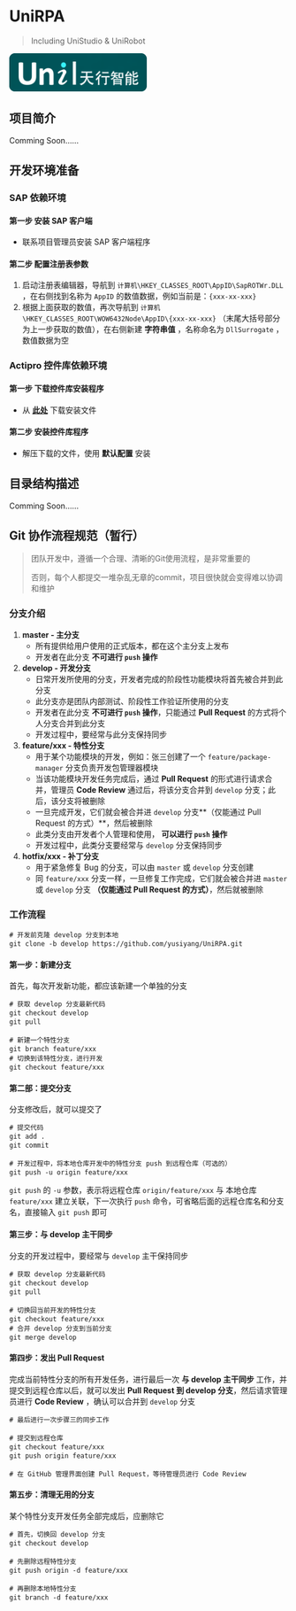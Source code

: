 # UniRPA
> Including UniStudio & UniRobot 

![Uni|天行智能](./Resource/Image/uni-logo.png)



## 项目简介

Comming Soon……



## 开发环境准备

### SAP 依赖环境

#### 第一步 安装 SAP 客户端

- 联系项目管理员安装 SAP 客户端程序

#### 第二步 配置注册表参数

1. 启动注册表编辑器，导航到 `计算机\HKEY_CLASSES_ROOT\AppID\SapROTWr.DLL` ，在右侧找到名称为 `AppID` 的数值数据，例如当前是：`{xxx-xx-xxx}` 
2. 根据上面获取的数值，再次导航到 `计算机\HKEY_CLASSES_ROOT\WOW6432Node\AppID\{xxx-xx-xxx}` （末尾大括号部分为上一步获取的数值），在右侧新建 **字符串值** ，名称命名为 `DllSurrogate` ，数值数据为空



### Actipro 控件库依赖环境

#### 第一步 下载控件库安装程序

- 从 **[此处]( https://unirpa.coding.net/s/f38ebaf7-0cb3-4d2e-ba80-4b8ea1214246)** 下载安装文件

#### 第二步 安装控件库程序

- 解压下载的文件，使用 **默认配置** 安装




## 目录结构描述

Comming Soon……



## Git 协作流程规范（暂行）

> 团队开发中，遵循一个合理、清晰的Git使用流程，是非常重要的
>
> 否则，每个人都提交一堆杂乱无章的commit，项目很快就会变得难以协调和维护

### 分支介绍

1. **master - 主分支**
   * 所有提供给用户使用的正式版本，都在这个主分支上发布
   * 开发者在此分支 **不可进行 `push` 操作**
2. **develop - 开发分支**
   * 日常开发所使用的分支，开发者完成的阶段性功能模块将首先被合并到此分支
   * 此分支亦是团队内部测试、阶段性工作验证所使用的分支
   * 开发者在此分支 **不可进行 `push` 操作**，只能通过 **Pull Request** 的方式将个人分支合并到此分支
   * 开发过程中，要经常与此分支保持同步
3. **feature/xxx - 特性分支**
   * 用于某个功能模块的开发，例如：张三创建了一个 `feature/package-manager` 分支负责开发包管理器模块
   * 当该功能模块开发任务完成后，通过 **Pull Request** 的形式进行请求合并，管理员 **Code Review** 通过后，将该分支合并到 `develop` 分支；此后，该分支将被删除
   * 一旦完成开发，它们就会被合并进 `develop` 分支**（仅能通过 Pull Request 的方式）**，然后被删除
   * 此类分支由开发者个人管理和使用， **可以进行 `push` 操作**
   * 开发过程中，此类分支要经常与 `develop` 分支保持同步
4. **hotfix/xxx - 补丁分支**
   * 用于紧急修复 Bug 的分支，可以由 `master` 或 `develop` 分支创建
   * 同 `feature/xxx` 分支一样，一旦修复工作完成，它们就会被合并进 `master` 或 `develop` 分支 **（仅能通过 Pull Request 的方式）**，然后就被删除

### 工作流程

```shell
# 开发前克隆 develop 分支到本地
git clone -b develop https://github.com/yusiyang/UniRPA.git
```

#### 第一步：新建分支

首先，每次开发新功能，都应该新建一个单独的分支

```shell
# 获取 develop 分支最新代码
git checkout develop
git pull

# 新建一个特性分支
git branch feature/xxx
# 切换到该特性分支，进行开发
git checkout feature/xxx
```

#### 第二部：提交分支

分支修改后，就可以提交了

```shell
# 提交代码
git add .
git commit

# 开发过程中，将本地仓库开发中的特性分支 push 到远程仓库（可选的）
git push -u origin feature/xxx
```

`git push` 的 `-u` 参数，表示将远程仓库 `origin/feature/xxx` 与 本地仓库 `feature/xxx` 建立关联，下一次执行 `push` 命令，可省略后面的远程仓库名和分支名，直接输入 `git push` 即可

#### 第三步：与 develop 主干同步

分支的开发过程中，要经常与 `develop` 主干保持同步

```shell
# 获取 develop 分支最新代码
git checkout develop
git pull

# 切换回当前开发的特性分支
git checkout feature/xxx
# 合并 develop 分支到当前分支
git merge develop
```

#### 第四步：发出 Pull Request

完成当前特性分支的所有开发任务，进行最后一次 **与 develop 主干同步** 工作，并提交到远程仓库以后，就可以发出 **Pull Request 到 develop 分支**，然后请求管理员进行 **Code Review** ，确认可以合并到 `develop` 分支

```shell
# 最后进行一次步骤三的同步工作

# 提交到远程仓库
git checkout feature/xxx
git push origin feature/xxx

# 在 GitHub 管理界面创建 Pull Request，等待管理员进行 Code Review
```

#### 第五步：清理无用的分支

某个特性分支开发任务全部完成后，应删除它

```shell
# 首先，切换回 develop 分支
git checkout develop

# 先删除远程特性分支
git push origin -d feature/xxx

# 再删除本地特性分支
git branch -d feature/xxx
```

